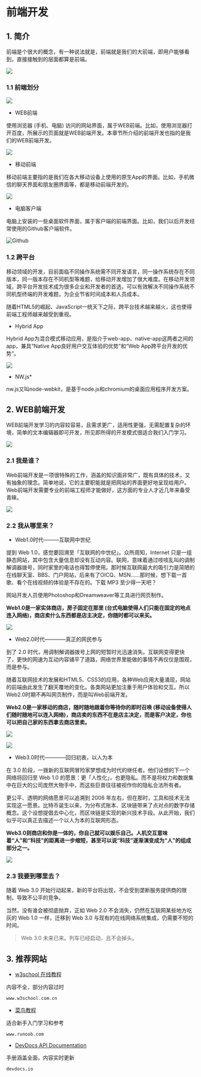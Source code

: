 # 前端开发

## 1. 简介

前端是个很大的概念，有一种说法就是，前端就是我们的大前端，即用户能够看到，直接接触到的层面都算是前端。

![](images/all.png)

### 1.1 前端划分

![](images/huafen.png)

- WEB前端

使用浏览器 (手机、电脑) 访问的网站界面，属于WEB前端。比如，使用浏览器打开百度，所展示的页面就是WEB前端开发。本章节所介绍的前端开发也指的是我们的WEB前端开发。

![](images/baidu.png) 

- 移动前端

移动前端主要指的是我们在各大移动设备上使用的原生App的界面。比如，手机微信的聊天界面和朋友圈界面等，都是移动前端开发的。

![](images/mobile.png)

- 电脑客户端

电脑上安装的一些桌面软件界面，属于客户端的前端界面。比如，我们以后开发经常使用的Github客户端软件。

![Github](images/github.png)

### 1.2 跨平台

移动领域的开发，目前面临不同操作系统需不同开发语言，同一操作系统存在不同版本，同一版本存在不同机型等难题，给移动开发增加了很大难度。在移动开发领域，跨平台开发技术成为很多企业和开发者的首选，可以有效解决不同操作系统不同机型终端的开发难题，为企业节省时间成本和人员成本。

随着HTML5的崛起、JavaScript一统天下之际，跨平台技术越来越火，这也使得前端工程师越来越受到重视。

- Hybrid App

Hybrid App为混合模式移动应用，是指介于web-app、native-app这两者之间的app，兼具“Native App良好用户交互体验的优势”和“Web App跨平台开发的优势”。

![](images/12.png)

- NW.js*

nw.js又叫node-webkit，是基于node.js和chromium的桌面应用程序开发方案。

## 2. WEB前端开发

WEB前端开发学习的内容较容易，且需求更广，适用性更强，无需配置复杂的环境，简单的文本编辑器即可开发，所见即所得的开发模式很适合我们入门学习。

![](images/2.jpg)

### 2.1 我是谁？

Web前端开发是一项很特殊的工作，涵盖的知识面非常广，既有具体的技术，又有抽象的理念。简单地说，它的主要职能就是把网站的界面更好地呈现给用户。Web前端开发需要专业的前端工程师才能做好，这方面的专业人才近几年来备受青睐。

![](images/3.jpg)

### 2.2 我从哪里来？

- Web1.0时代———互联网中世纪

提到 Web 1.0，感觉要回溯至「互联网的中世纪」。众所周知，Internet 只是一组静态网站，其中包含大量信息却没有互动内容。联网，意味着通过吱吱乱叫的调制解调器拨号，同时家里的电话也得暂停使用。那时候互联网最大的吸引力是简陋的在线聊天室、BBS、门户网站，后来有了OICQ、MSN……那时候，想下载一首歌、看个在线视频的体验是不存在的。下载 MP3 至少得一天吧？

网站开发人员使用Photoshop和Dreamweaver等工具进行网页制作。

**Web1.0是一家实体商店，房子固定在那里 (台式电脑使得人们只能在固定的地点连入网络)，商店卖什么东西都是店主决定，你随时都可以来买。**

![](images/web1.jpg)

- Web2.0时代————真正的网民参与

到了 2.0 时代，用调制解调器拨号上网的短暂时光迅速消失。互联网变得更快了，更快的网速为互动内容铺平了道路，网络世界里能做的事情不再仅仅是围观，而是参与。

随着互联网技术的发展和HTML5、CSS3的应用，各种Web应用大量涌现，网站的前端由此发生了翻天覆地的变化。各类网站更加注重于用户体验和交互。所以Web2.0时期不再叫网页制作，而是叫Web前端开发。

**Web2.0是一家移动的商店，随时随地跟着你等待你的即时召唤 (移动设备使得人们随时随地可以连入网络)，商店卖的东西不在是店主决定，而是客户决定，你也可以把自己家的东西拿去商店里卖。**

![](images/web1-2.jpg)

![](images/web2.jpg)

- Web3.0时代————回归初衷，以人为本

在 3.0 阶段，一拨新的互联网冒险家梦想成为时代的继任者。他们设想的下一个网络将回归至 Web 1.0 的愿景：更「人性化」，也更隐私。而不是将权力和数据集中在巨大的公司庞然大物手中，而这些巨兽往往被视作你的隐私合法所有者。

更公平、透明的网络愿景可以追溯到 2006 年左右，但在那时，工具和技术无法实现这一愿景。比特币诞生以来，为分布式账本、区块链带来了点对点的数字存储概念。这个设想提倡去中心化，而区块链是实现的新兴技术手段。从此开始，我们似乎可以真正去描述一个以人为本的互联网形态。

**Web3.0则商店和你是一体的，你自己就可以娱乐自己。人机交互意味着“人”和“科技”的距离进一步缩短，甚至可以说“科技”逐渐演变成为“人”的组成部分之一。**

![](images/web3.png)

### 2.3 我要到哪里去？

随着 Web 3.0 开始行动起来，新的平台将出现，不会受到垄断服务提供商的限制，导致不公平的竞争。

当然，没有谁会被彻底抛弃，正如 Web 2.0 不会消失，仍然在互联网某些地方吃灰的 Web 1.0 一样，迁移到 Web 3.0 与现有的在线网络系统集成，仍需要不短的时间。

>Web 3.0 未来已来。列车已经启动，且不会掉头。

## 3. 推荐网站

- [w3school 在线教程](http://www.w3school.com.cn/)

内容不全，部分内容过时

`www.w3school.com.cn` 

- [菜鸟教程](http://www.runoob.com/)

适合新手入门学习和参考

`www.runoob.com` 

- [DevDocs API Documentation](http://devdocs.io/)

手册涵盖全面，内容实时更新

`devdocs.io` 